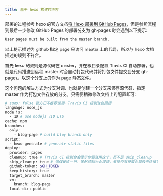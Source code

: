 ```yaml
---
title: 基于 hexo 构建的博客
---
```


部署的过程参考 hexo 的官方文档[将 Hexo 部署到 GitHub Pages](https://hexo.io/zh-cn/docs/github-pages)，但是参照流程到最后一步修改 GitHub Pages 的部署分支为 gh-pages 时会遇到以下提示:

```bash
User pages must be built from the master branch.
```

以上提示描述为 github 指定 page 只访问 master 上的代码，所以与 hexo 文档描述的规则不符合。

首先 hexo 的规则是源代码在 master，并在根目录配置 Travis CI 自动部署，也就是代码推送到远程 master 时会自动打包代码并将打包文件提交到分支 gh-pages。以这个分支上的作为 page 静态文件。

这个问题的解决方式为分支对调，也就是创建一个分支来保存源代码，指定 master 作为打包文件存放的分支。只需要稍微修改文档上的配置即可:

```bash
# sudo: false 官方已不推荐使用，Travis CI 控制台会报错
language: node_js
node_js:
  - 10 # use nodejs v10 LTS
cache: npm
branches:
  only:
    - blog-page # build blog branch only
script:
  - hexo generate # generate static files
deploy:
  provider: pages
  cleanup: true # Travis CI 控制台会提示你要使用这个，而不是 skip_cleanup
  skip_cleanup: true # 请保留这一行，虽然控制台会报错，但是没有配置会导致无法拷贝打包文件的报错
  github-token: $GH_TOKEN
  keep-history: true
  target_branch: master
  on:
    branch: blog-page
  local-dir: public

```
